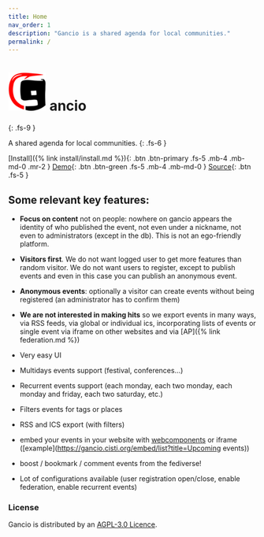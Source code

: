 ```yaml
---
title: Home
nav_order: 1
description: "Gancio is a shared agenda for local communities."
permalink: /
---
```


# ![](assets/gancio.png) ancio
{: .fs-9 }

A shared agenda for local communities.
{: .fs-6 }

[Install]({% link install/install.md %}){: .btn .btn-primary .fs-5 .mb-4 .mb-md-0 .mr-2 } [Demo](https://demo.gancio.org){: .btn .btn-green .fs-5 .mb-4 .mb-md-0 }
[Source](https://framagit.org/les/gancio){: .btn .fs-5 }


## Some relevant key features:

- **Focus on content** not on people:
nowhere on gancio appears the identity of who published the event, not even under a nickname, not even to administrators (except in the db). This is not an ego-friendly platform.

- **Visitors first**. We do not want logged user to get more features than random visitor. We do not want users to register, except to publish events and even in this case you can publish an anonymous event.

- **Anonymous events**: optionally a visitor can create events without being registered (an administrator has to confirm them)

- **We are not interested in making hits** so we export events in many ways, via RSS feeds, via global or individual ics, incorporating lists of events or single event via iframe on other websites and via [AP]({% link federation.md %})

- Very easy UI
- Multidays events support (festival, conferences...)
- Recurrent events support (each monday, each two monday, each monday and friday, each two saturday, etc.)
- Filters events for tags or places
- RSS and ICS export (with filters)
- embed your events in your website with [webcomponents](./usage/embed) or iframe ([example](https://gancio.cisti.org/embed/list?title=Upcoming events))
- boost / bookmark / comment events from the fediverse!
- Lot of configurations available (user registration open/close, enable federation, enable recurrent events)

### License

Gancio is distributed by an [AGPL-3.0 Licence](https://www.gnu.org/licenses/agpl-3.0.en.html).
